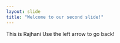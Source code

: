 ```yaml
---
layout: slide
title: "Welcome to our second slide!"
---
```

This is Rajhani
Use the left arrow to go back!
